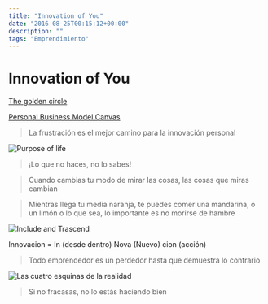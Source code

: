 ```yaml
---
title: "Innovation of You"
date: "2016-08-25T00:15:12+00:00"
description: ""
tags: "Emprendimiento"
---
```

# Innovation of You

[The golden circle](https://www.blankcanvas.io/canvases/golden-circle-canvas)

[Personal Business Model Canvas](http://businessmodelyou.com)

> La frustración es el mejor camino para la innovación personal

![Purpose of life](https://s-media-cache-ak0.pinimg.com/736x/96/c8/19/96c8199dbd6857705e220344e1576ff4.jpg)

> ¡Lo que no haces, no lo sabes!

> Cuando cambias tu modo de mirar las cosas, las cosas que miras cambian

> Mientras llega tu media naranja, te puedes comer una mandarina, o un limón o lo que sea, lo importante es no morirse de hambre

![Include and Trascend](http://www.rosado.net/graphics/nest.gif)

Innovacion = In (desde dentro) Nova (Nuevo) cion (acción)

> Todo emprendedor es un perdedor hasta que demuestra lo contrario

![Las cuatro esquinas de la realidad](http://www.elcaminodelelder.org/acerca/explcamelder_files/stacks-image-AFAE54A.jpg)

> Si no fracasas, no lo estás haciendo bien

